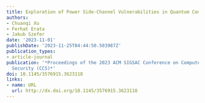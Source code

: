 ```yaml
---
title: Exploration of Power Side-Channel Vulnerabilities in Quantum Computer Controllers
authors:
- Chuanqi Xu
- Ferhat Erata
- Jakub Szefer
date: '2023-11-01'
publishDate: '2023-11-25T04:44:50.503987Z'
publication_types:
- article-journal
publication: '*Proceedings of the 2023 ACM SIGSAC Conference on Computer and Communications
  Security (CCS)*'
doi: 10.1145/3576915.3623118
links:
- name: URL
  url: http://dx.doi.org/10.1145/3576915.3623118
---
```

